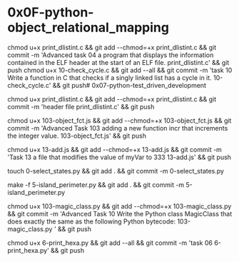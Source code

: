 # 0x0F-python-object_relational_mapping
chmod u+x print_dlistint.c && git add --chmod=+x print_dlistint.c && git commit -m 'Advanced task 04 a program that displays the information contained in the ELF header at the start of an ELF file. print_dlistint.c' && git push
chmod u+x 10-check_cycle.c && git add --all && git commit -m 'task 10 Write a function in C that checks if a singly linked list has a cycle in it. 10-check_cycle.c' && git push# 0x07-python-test_driven_development

chmod u+x print_dlistint.c && git add --chmod=+x print_dlistint.c && git commit -m 'header file print_dlistint.c' && git push

chmod u+x 103-object_fct.js && git add --chmod=+x 103-object_fct.js && git commit -m 'Advanced Task 103 adding a new function incr that increments the integer value. 103-object_fct.js' && git push

chmod u+x 13-add.js && git add --chmod=+x 13-add.js && git commit -m 'Task 13 a file that modifies the value of myVar to 333 13-add.js' && git push

touch 0-select_states.py && git add . && git commit -m 0-select_states.py

make -f 5-island_perimeter.py && git add . && git commit -m 5-island_perimeter.py

chmod u+x 103-magic_class.py && git add --chmod=+x 103-magic_class.py && git commit -m 'Advanced Task 10 Write the Python class MagicClass that does exactly the same as the following Python bytecode: 103-magic_class.py ' && git push

chmod u+x 6-print_hexa.py && git add --all && git commit -m 'task 06 6-print_hexa.py' && git push
